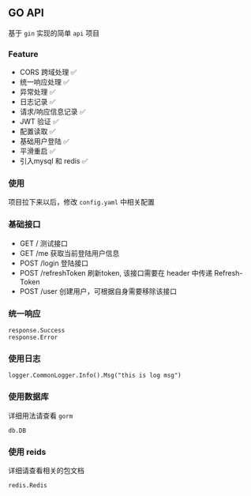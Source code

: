 ## GO API

基于 `gin` 实现的简单 `api` 项目

### Feature

* CORS 跨域处理 ✅
* 统一响应处理 ✅
* 异常处理 ✅
* 日志记录 ✅
* 请求/响应信息记录 ✅
* JWT 验证 ✅
* 配置读取 ✅
* 基础用户登陆 ✅
* 平滑重启 ✅
* 引入mysql 和 redis ✅

### 使用

项目拉下来以后，修改 `config.yaml` 中相关配置

### 基础接口

* GET / 测试接口
* GET /me 获取当前登陆用户信息
* POST /login 登陆接口
* POST /refreshToken 刷新token, 该接口需要在 header 中传递 Refresh-Token
* POST /user 创建用户，可根据自身需要移除该接口

### 统一响应

```
response.Success
response.Error
```

### 使用日志

```
logger.CommonLogger.Info().Msg("this is log msg")
```

### 使用数据库

详细用法请查看 `gorm`

```
db.DB
```

### 使用 reids

详细请查看相关的包文档

```
redis.Redis
```

